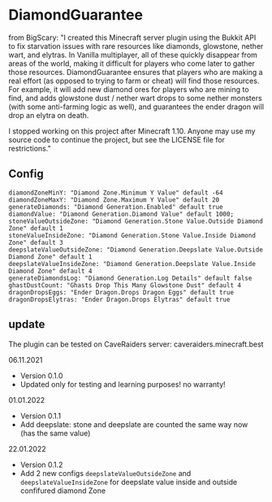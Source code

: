 # DiamondGuarantee
from BigScary: "I created this Minecraft server plugin using the Bukkit API to fix starvation issues with rare resources like diamonds, glowstone, nether wart, and elytras.  In Vanilla multiplayer, all of these quickly disappear from areas of the world, making it difficult for players who come later to gather those resources.  DiamondGuarantee ensures that players who are making a real effort (as opposed to trying to farm or cheat) will find those resources.  For example, it will add new diamond ores for players who are mining to find, and adds glowstone dust / nether wart drops to some nether monsters (with some anti-farming logic as well), and guarantees the ender dragon will drop an elytra on death.

I stopped working on this project after Minecraft 1.10.  Anyone may use my source code to continue the project, but see the LICENSE file for restrictions."

## Config

    diamondZoneMinY: "Diamond Zone.Minimum Y Value" default -64
    diamondZoneMaxY: "Diamond Zone.Maximum Y Value" default 20
    generateDiamonds: "Diamond Generation.Enabled" default true
    diamondValue: "Diamond Generation.Diamond Value" default 1000;
    stoneValueOutsideZone: "Diamond Generation.Stone Value.Outside Diamond Zone" default 1 
    stoneValueInsideZone: "Diamond Generation.Stone Value.Inside Diamond Zone" default 3
    deepslateValueOutsideZone: "Diamond Generation.Deepslate Value.Outside Diamond Zone" default 1 
    deepslateValueInsideZone: "Diamond Generation.Deepslate Value.Inside Diamond Zone" default 4
    generateDiamondsLog: "Diamond Generation.Log Details" default false
    ghastDustCount: "Ghasts Drop This Many Glowstone Dust" default 4
    dragonDropsEggs: "Ender Dragon.Drops Dragon Eggs" default true
    dragonDropsElytras: "Ender Dragon.Drops Elytras" default true

## update
The plugin can be tested on CaveRaiders server: caveraiders.minecraft.best

06.11.2021
* Version 0.1.0
* Updated only for testing and learning purposes! no warranty!

01.01.2022
* Version 0.1.1
* Add deepslate: stone and deepslate are counted the same way now (has the same value)

22.01.2022
* Version 0.1.2
* Add 2 new configs `deepslateValueOutsideZone` and `deepslateValueInsideZone` for deepslate value inside and outside confifured diamond Zone
